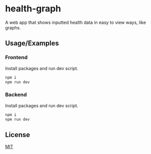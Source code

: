 # health-graph

A web app that shows inputted health data in easy to view ways, like graphs.

## Usage/Examples

### Frontend

Install packages and run dev script.

``` bash
npm i
npm run dev
```

### Backend

Install packages and run dev script.

``` bash
npm i
npm run dev
```
## License

[MIT](./LICENCE)

  
